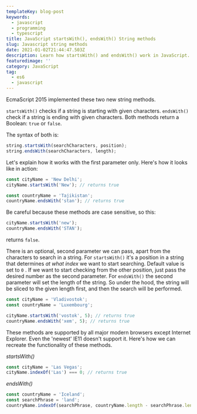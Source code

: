 ```yaml
---
templateKey: blog-post
keywords:
  - javascript
  - programming
  - typescript
title: JavaScript startsWith(), endsWith() String methods
slug: Javascript string methods
date: 2021-01-02T21:44:47.503Z
description: Learn how startsWith() and endsWith() work in JavaScript. Simple examples show how to check if a string begins or ends with certain text, plus IE-friendly tips.
featuredimage: ''
category: JavaScript
tag:
  - es6
  - javascript
---
```


EcmaScript 2015 implemented these two new string methods.

`startsWith()` checks if a string is starting with given characters.
`endsWith()` check if a string is ending with given characters.
Both methods return a Boolean: `true` or `false`.

The syntax of both is:

```javascript
string.startsWith(searchCharacters, position);
string.endsWith(searchCharacters, length);
```

Let's explain how it works with the first parameter only. Here's how it looks like in action:

```javascript
const cityName = 'New Delhi';
cityName.startsWith('New'); // returns true

const countryName = 'Tajikistan';
countryName.endsWith('stan'); // returns true
```

Be careful because these methods are case sensitive, so this:

```javascript
cityName.startsWith('new');
countryName.endsWith('STAN');
```

returns `false`.

There is an optional, second parameter we can pass, apart from the characters to search in a string.
For `startsWith()` it's a position in a string that determines _at what index_ we want to start searching. Default value is set to `0` . If we want to start checking from the other position, just pass the desired number as the second parameter.
For `endsWith()` the second parameter will set the length of the string. So under the hood, the string will be sliced to the given length first, and then the search will be performed.

```javascript
const cityName = 'Vladivostok';
const countryName = 'Luxembourg';

cityName.startsWith('vostok', 5); // returns true
countryName.endsWith('xem', 5); // returns true
```

These methods are supported by all major modern browsers except Internet Explorer. Even the 'newest' IE11 doesn't support it. Here's how we can recreate the functionality of these methods.

_startsWith()_

```javascript
const cityName = 'Las Vegas';
cityName.indexOf('Las') === 0; // returns true
```

_endsWith()_

```javascript
const countryName = 'Iceland';
const searchPhrase = 'land';
countryName.indexOf(searchPhrase, countryName.length - searchPhrase.length) !== -1; // returns true
```
